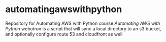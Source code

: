 # automatingawswithpython

Repository for Automating AWS with Python course
*Automating AWS with Python*
webotron is a script that will sync a local directory to an s3 bucket, and optionally configure route 53 and cloudfront as well